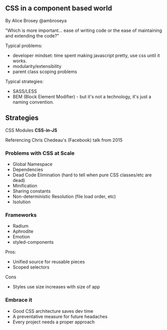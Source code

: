 ## CSS in a component based world

By Alice Brosey @ambroseya

"Which is more important... ease of writing code or the ease of maintaining and extending the code?"

Typical problems:
  * developer mindset: time spent making javascript pretty, use css until it works.
  * modularity/extensibility
  * parent class scoping problems

Typical strategies:
  * SASS/LESS
  * BEM (Block Element Modifier) - but it's not a technology, it's just a naming convention.

## Strategies
CSS Modules
__CSS-in-JS__

Referencing Chris Chedeau's (Facebook) talk from 2015
### Problems with CSS at Scale
  * Global Namespace
  * Dependencies
  * Dead Code Elimination (hard to tell when pure CSS classes/etc are dead)
  * Minification
  * Sharing constants
  * Non-deterministic Resolution (file load order, etc)
  * Isolution

### Frameworks
  * Radium
  * Aphrodite
  * Emotion
  * styled-components

Pros:
  * Unified source for reusable pieces
  * Scoped selectors

Cons
  * Styles use size increases with size of app

### Embrace it
  * Good CSS architecture saves dev time
  * A preventative measure for future headaches
  * Every project needs a proper approach
  
